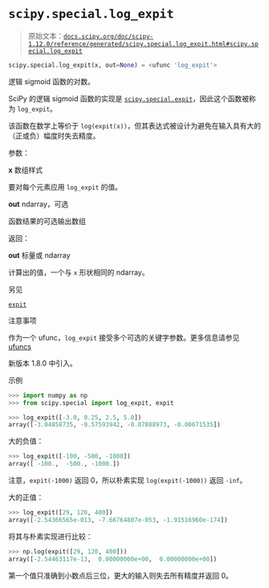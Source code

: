 # `scipy.special.log_expit`

> 原始文本：[`docs.scipy.org/doc/scipy-1.12.0/reference/generated/scipy.special.log_expit.html#scipy.special.log_expit`](https://docs.scipy.org/doc/scipy-1.12.0/reference/generated/scipy.special.log_expit.html#scipy.special.log_expit)

```py
scipy.special.log_expit(x, out=None) = <ufunc 'log_expit'>
```

逻辑 sigmoid 函数的对数。

SciPy 的逻辑 sigmoid 函数的实现是 [`scipy.special.expit`](https://docs.scipy.org/doc/scipy-1.12.0/reference/generated/scipy.special.expit.html#scipy.special.expit)，因此这个函数被称为 `log_expit`。

该函数在数学上等价于 `log(expit(x))`，但其表达式被设计为避免在输入具有大的（正或负）幅度时失去精度。

参数：

**x** 数组样式

要对每个元素应用 `log_expit` 的值。

**out** ndarray，可选

函数结果的可选输出数组

返回：

**out** 标量或 ndarray

计算出的值，一个与 `x` 形状相同的 ndarray。

另见

[`expit`](https://docs.scipy.org/doc/scipy-1.12.0/reference/generated/scipy.special.expit.html#scipy.special.expit)

注意事项

作为一个 ufunc，`log_expit` 接受多个可选的关键字参数。更多信息请参见 [ufuncs](https://docs.scipy.org/doc/numpy/reference/ufuncs.html)

新版本 1.8.0 中引入。

示例

```py
>>> import numpy as np
>>> from scipy.special import log_expit, expit 
```

```py
>>> log_expit([-3.0, 0.25, 2.5, 5.0])
array([-3.04858735, -0.57593942, -0.07888973, -0.00671535]) 
```

大的负值：

```py
>>> log_expit([-100, -500, -1000])
array([ -100.,  -500., -1000.]) 
```

注意，`expit(-1000)` 返回 0，所以朴素实现 `log(expit(-1000))` 返回 `-inf`。

大的正值：

```py
>>> log_expit([29, 120, 400])
array([-2.54366565e-013, -7.66764807e-053, -1.91516960e-174]) 
```

将其与朴素实现进行比较：

```py
>>> np.log(expit([29, 120, 400]))
array([-2.54463117e-13,  0.00000000e+00,  0.00000000e+00]) 
```

第一个值只准确到小数点后三位，更大的输入则失去所有精度并返回 0。
